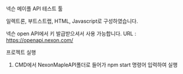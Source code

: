 넥슨 메이플 API 테스트 툴

일렉트론, 부트스트랩, HTML, Javascript로 구성하였습니다.

넥슨 open API에서 키 발급받으셔서 사용 가능합니다.
URL : https://openapi.nexon.com/

프로젝트 실행
  1. CMD에서 NexonMapleAPI폴더로 들어가 npm start 명령어 입력하여 실행
